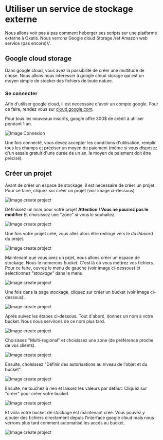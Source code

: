 # Utiliser un service de stockage externe
Nous allons voir pas à pas comment heberger ses scripts sur une platforme externe à Oxatis.
Nous verrons Google cloud Storage //et Amazon web service (pas encore)//.

## Google cloud storage
Dans google cloud, vous avez la possibilité de créer une multitude de chose. Nous allons nous interesser à google cloud storage qui est un moyen simple de stocker des fichiers de toute nature.

### Se connecter
Afin d'utiliser google cloud, il est necessaire d'avoir un compte google.
Pour ce faire, rendez vous sur [cloud.google.com](https://cloud.google.com/).

Pour tous les nouveaux inscrits, google offre 300$ de crédit à utiliser pendant 1 an.

![Image Connexion](start-google.png)

Une fois connecté, vous devez accepter les conditions d'utilisation, remplir tous les champs et préciser un moyen de paiement (même si vous disposez d'un essaie gratuit d'une durée de un an, le moyen de paiement doit être précisé).

## Créer un projet
Avant de créer un espace de stockage, il est necessaire de créer un projet.
Pour ce faire, cliquez sur créer un projet (voir image ci-dessous)

![Image create project](create-project.png)

Définissez un nom pour votre projet 
**Attention ! Vous ne pourrez pas le modifier**
Et choisissez une "zone" si vous le souhaitez.

![Image create project](create-project-2.png)

Une fois votre projet créé, vous allez alors être redirigé vers le *dashboard* du projet. 

![Image create project](dashboard-project.png)

Maintenant que vous avez un prjet, nous allons créer un espace de stockage. Nous le nomerons *bucket*. C'est là où vous mettrez vos fichiers. Pour ce faire, ouvrez le menu de gauche (voir image ci-dessous) et selectionnez "*stockage*" dans le menu.

![Image create project](dashboard-stockage.png)

Une fois dans la page stockage, cliquez sur créer un bucket (voir image ci-dessous).

![Image create project](create-bucket.png)

Après suivez les étapes ci-dessous.
Tout d'abord, donnez un nom à votre bucket. Nous nous servirons de ce nom plus tard.

![Image create project](create-bucket-1.png)

Choisissez "Multi-regional" et choisissez une zone (de préférence proche de vos clients).

![Image create project](create-bucket-2.png)

Ensuite, choisissez "Définir des autorisations au niveau de l'objet et du bucket".

![Image create project](create-bucket-3.png)

Ensuite, ne touchez à rien et laissez les valeurs par défaut.
Cliquez sur "créer" pour créer votre bucket.

![Image create project](create-bucket-4.png)

Et voila votre bucket de stockage est maintenant créé. Vous pouvez y ajouter des fichiers directement depuis l'interface google cloud mais nous verrons plus tard comment automatisé les accés au bucket.

![Image create project](create-bucket-5.png)
